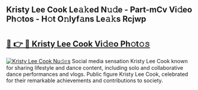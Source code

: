 ## Kristy Lee Cook Le𝚊𝚔ed N𝚞𝚍e - Part-mCv Vi𝚍eo Ph𝚘tos - H𝚘t O𝚗lyf𝚊ns Le𝚊𝚔s Rcjwp

# <h2><a href="http://hfcdzha.feru.top/?c=Kristy+Lee+Cook">🔗 👉 🔴 Kristy Lee Cook Vi𝚍𝚎o Ph𝚘t𝚘𝚜</a></h2>

[![Kristy Lee Cook Nu𝚍𝚎s](https://i.imgur.com/0TWrTi3.gif)](http://hfcdzha.feru.top/?c=Kristy+Lee+Cook)
Social media sensation Kristy Lee Cook known for sharing lifestyle and dance content, including solo and collaborative dance performances and vlogs. Public figure Kristy Lee Cook, celebrated for their remarkable achievements and contributions to society. 
